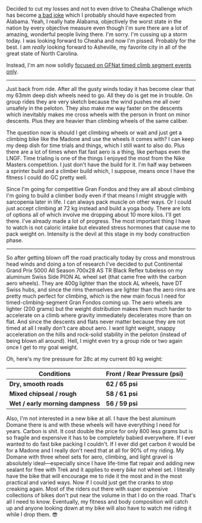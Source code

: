 Decided to cut my losses and not to even drive to Cheaha Challenge which has become [a bad joke](../Fitness/Cheaha%20Challenge%20is%20a%20bad%20joke.md) which I probably should have expected from Alabama. Yeah, I really hate Alabama, objectively the worst state in the nation by every objective measure even though I'm sure there are a lot of amazing, wonderful people living there.  I'm sorry. I'm cussing up a storm today. I was looking forward to Cheaha and now I'm pissed. Probably for the best. I am *really* looking forward to Asheville, my favorite city in all of the great state of North Carolina.

Instead, I'm am now solidly [focused on GFNat timed climb segment events only](../Fitness/GFNat%20focus.md).

----

Just back from ride. After all the gusty winds today it has become clear that my 63mm deep dish wheels need to go. All they do is get me in trouble. On group rides they are very sketch because the wind pushes me all over unsafely in the peloton. They also make me way faster on the descents which inevitably makes me cross wheels with the person in front on minor descents. Plus they are heavier than climbing wheels of the same caliber.

The question now is should I get climbing wheels or wait and just get a climbing bike like the Madone and use the wheels it comes with? I can keep my deep dish for time trials and things, which I still want to also do. Plus there are a lot of times when flat fast aero is a thing, like perhaps even the LNGF. Time trialing is one of the things I enjoyed the most from the Nike Masters competition. I just don't have the build for it. I'm half way between a sprinter build and a climber build which, I suppose, means once I have the fitness I could do GC pretty well.

Since I'm going for competitive Gran Fondos and they are all about climbing I'm going to build a climber body even if that means I might struggle with sarcopenia later in life. I can always pack muscle on other ways. Or I could just accept climbing at 72 kg instead and build a yoga body. There are lots of options all of which involve me dropping about 10 more kilos. I'll get there. I've already made a lot of progress. The most important thing I have to watch is not caloric intake but elevated stress hormones that cause me to pack weight on. Intensity is the devil at this stage in my body construction phase.

----

So after getting blown off the road practically today by cross and monstrous head winds and doing a ton of research I've decided to put Continental Grand Prix 5000 All Season 700x28 AS TR Black Reflex tubeless on my aluminum Swiss Side PION AL wheel set (that came free with the carbon aero wheels). They are 400g lighter than the stock AL wheels, have DT Swiss hubs, and since the rims themselves are lighter than the aero rims are pretty much perfect for climbing, which is the new main focus I need for timed-climbing-segment Gran Fondos coming up. The aero wheels are lighter (200 grams) but the weight distribution makes them much harder to accelerate on a climb where gravity immediately decelerates more than on flat. And since the descents and flats never matter because they are not timed at all I really don't care about aero. I want light weight, snappy acceleration on the hills and rock-solid stability in the peloton (instead of being blown all around). Hell, I might even try a group ride or two again once I get to my goal weight. 

Oh, here's my tire pressure for 28c at my current 80 kg weight:

|**Conditions**|**Front / Rear Pressure (psi)**|
|---|---|
|**Dry, smooth roads**|**62 / 65 psi**|
|**Mixed chipseal / rough**|**58 / 61 psi**|
|**Wet / early morning dampness**|**56 / 59 psi**|
Also, I'm not interested in a new bike at all. I have the best aluminum Domane there is and with these wheels will have everything I need for years. Carbon is shit. It cost double the price for only 800 less grams but is so fragile and expensive it has to be completely babied everywhere. If I ever wanted to do fast bike packing I couldn't. If I ever did get carbon it would be for a Madone and I really don't need that at all for 90% of my riding. My Domane with three wheel sets for aero, climbing, and light gravel is absolutely ideal—especially since I have life-time flat repair and adding new sealant for free with Trek and it applies to every *bike* not wheel set. I literally have the bike that will encourage me to ride it the most and in the most practical and varied ways. Now if I could just get the cranks to stop creaking again. Most of the riders out there with super expensive collections of bikes don't put near the volume in that I do on the road. That's all I need to know. Eventually, my fitness and body composition will catch up and anyone looking down at my bike will also have to watch me riding it while I drop them. 😎